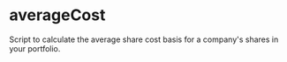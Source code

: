 # averageCost
Script to calculate the average share cost basis for a company's shares in your portfolio.
